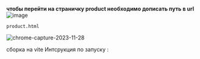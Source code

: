 **чтобы перейти на страничку product необходимо дописать путь в url**
![image](https://github.com/ScherbakovM/advanced-html-css-hw-one/assets/109952823/4c1e9763-7f93-476b-bcd9-0c0c752b625b)    

``
product.html
``

![chrome-capture-2023-11-28](https://github.com/ScherbakovM/advanced-html-css-hw-one/assets/109952823/2429f84b-3814-4e34-ab90-a2c11dd6418c)

сборка на vite
Интсрукция по запуску : 



